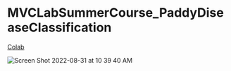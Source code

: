 # MVCLabSummerCourse_PaddyDiseaseClassification

[Colab](https://colab.research.google.com/drive/1A0pzmRfuKk8QoZ6FmA0jTZBdNF9Vr92U?usp=sharing)

![Screen Shot 2022-08-31 at 10 39 40 AM](https://user-images.githubusercontent.com/70568449/187580510-45942bed-90ad-4a70-8aaf-94ffe5c2c8fa.png)
